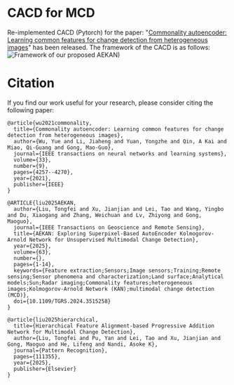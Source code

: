 # CACD for MCD
Re-implemented CACD (Pytorch) for the paper: "[Commonality autoencoder: Learning common features for change detection from heterogeneous images](https://ieeexplore.ieee.org/abstract/document/9357940)" has been released.
The framework of the CACD is as follows:
![Framework of our proposed AEKAN)](https://github.com/TongfeiLiu/CACD-for-MCD/blob/main/Framework.png)

# Citation
If you find our work useful for your research, please consider citing the following paper:
```
@article{wu2021commonality,
  title={Commonality autoencoder: Learning common features for change detection from heterogeneous images},
  author={Wu, Yue and Li, Jiaheng and Yuan, Yongzhe and Qin, A Kai and Miao, Qi-Guang and Gong, Mao-Guo},
  journal={IEEE transactions on neural networks and learning systems},
  volume={33},
  number={9},
  pages={4257--4270},
  year={2021},
  publisher={IEEE}
}

@ARTICLE{liu2025AEKAN,
  author={Liu, Tongfei and Xu, Jianjian and Lei, Tao and Wang, Yingbo and Du, Xiaogang and Zhang, Weichuan and Lv, Zhiyong and Gong, Maoguo},
  journal={IEEE Transactions on Geoscience and Remote Sensing}, 
  title={AEKAN: Exploring Superpixel-Based AutoEncoder Kolmogorov-Arnold Network for Unsupervised Multimodal Change Detection}, 
  year={2025},
  volume={63},
  number={},
  pages={1-14},
  keywords={Feature extraction;Sensors;Image sensors;Training;Remote sensing;Sensor phenomena and characterization;Land surface;Analytical models;Sun;Radar imaging;Commonality features;heterogeneous images;Kolmogorov-Arnold Network (KAN);multimodal change detection (MCD)},
  doi={10.1109/TGRS.2024.3515258}
}

@article{liu2025hierarchical,
  title={Hierarchical Feature Alignment-based Progressive Addition Network for Multimodal Change Detection},
  author={Liu, Tongfei and Pu, Yan and Lei, Tao and Xu, Jianjian and Gong, Maoguo and He, Lifeng and Nandi, Asoke K},
  journal={Pattern Recognition},
  pages={111355},
  year={2025},
  publisher={Elsevier}
}
```
